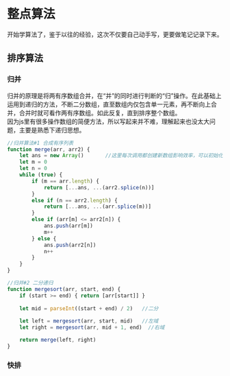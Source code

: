 # 整点算法  
 开始学算法了，鉴于以往的经验，这次不仅要自己动手写，更要做笔记记录下来。 

## 排序算法
### 归并

归并的原理是将两有序数组合并，在“并”的同时进行判断的“归”操作。在此基础上运用到递归的方法，不断二分数组，直至数组内仅包含单一元素，再不断向上合并，合并时就可看作两有序数组。如此反复，直到排序整个数组。  
因为js里有很多操作数组的简便方法，所以写起来并不难，理解起来也没太大问题，主要是熟悉下递归思想。
```JavaScript
//归并算法#1 合成有序列表
function merge(arr, arr2) {
    let ans = new Array()       //这里每次调用都创建新数组影响效率，可以初始化创建一个与传入数组长度相等的数组替代
    let m = 0
    let n = 0
    while (true) {
        if (m == arr.length) {
            return [...ans, ...(arr2.splice(n))]
        }
        else if (n == arr2.length) {
            return [...ans, ...(arr.splice(m))]
        }
        else if (arr[m] <= arr2[n]) {
            ans.push(arr[m])
            m++
        } else {
            ans.push(arr2[n])
            n++
        }
    }
}
```
```JavaScript
//归并#2 二分递归
function mergesort(arr, start, end) {
    if (start >= end) { return [arr[start]] }
    
    let mid = parseInt((start + end) / 2)   //二分
 
    let left = mergesort(arr, start, mid)   //左域
    let right = mergesort(arr, mid + 1, end)  //右域

    return merge(left, right)
}
```
### 快排
